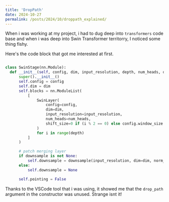 ```yaml
---
title: 'DropPath'
date: 2024-10-27
permalink: /posts/2024/10/droppath_explained/
---
```


  
  When i was working at my project, i had to dug deep into `transformers` code base and  when i was deep into Swin Transformer territorry, I noticed some thing fishy. 

  Here's the code block that got me interested at first. 

  ```python

class SwinStage(nn.Module):
    def __init__(self, config, dim, input_resolution, depth, num_heads, drop_path, downsample):
        super().__init__()
        self.config = config
        self.dim = dim
        self.blocks = nn.ModuleList(
            [
                SwinLayer(
                    config=config,
                    dim=dim,
                    input_resolution=input_resolution,
                    num_heads=num_heads,
                    shift_size=0 if (i % 2 == 0) else config.window_size // 2,
                )
                for i in range(depth)
            ]
        )

        # patch merging layer
        if downsample is not None:
            self.downsample = downsample(input_resolution, dim=dim, norm_layer=nn.LayerNorm)
        else:
            self.downsample = None

        self.pointing = False


  ```

Thanks to the VSCode tool that i was using, it showed me that the `drop_path` argument in the constructor was unused. Strange isnt it! 
